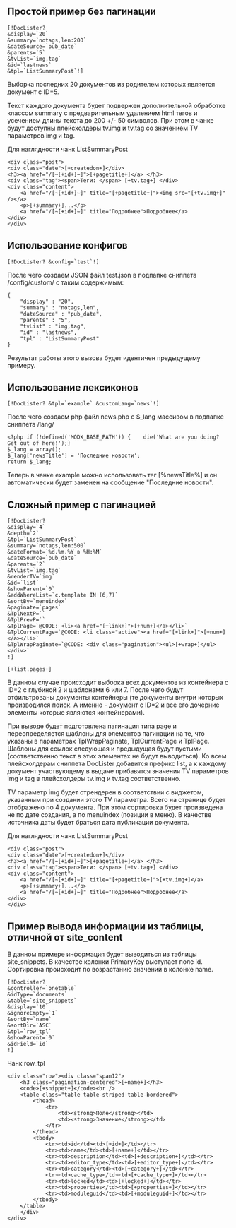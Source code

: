 ## Простой пример без пагинации
```
[!DocLister?
&display=`20`
&summary=`notags,len:200`
&dateSource=`pub_date`
&parents=`5` 
&tvList=`img,tag` 
&id=`lastnews` 
&tpl=`ListSummaryPost`!]
```
Выборка последних 20 документов из родителем которых является документ с ID=5. 

Текст каждого документа будет подвержен дополнительной обработке классом summary с предварительным удалением html тегов и усечением длины текста до 200 +/- 50 символов. При этом в чанке будут доступны плейсхолдеры tv.img и tv.tag со значением TV параметров img и tag.

Для наглядности чанк ListSummaryPost

```
<div class="post">
<div class="date">[+createdon+]</div>
<h3><a href="/[~[+id+]~]">[+pagetitle+]</a> </h3>
<div class="tag"><span>Теги: </span> [+tv.tag+] </div>
<div class="content">
    <a href="/[~[+id+]~]" title="[+pagetitle+]"><img src="[+tv.img+]" /></a>
    <p>[+summary+]...</p>
    <a href="/[~[+id+]~]" title="Подробнее">Подробнее</a> 
</div>
</div>
```

## Использование конфигов
```
[!DocLister? &config=`test`!]
```
После чего создаем JSON файл test.json в подпапке сниппета /config/custom/ с таким содержимым:
```
{
    "display" : "20",
    "summary" : "notags,len", 
    "dateSource" : "pub_date",
    "parents" : "5",
    "tvList" : "img,tag",
    "id" : "lastnews",
    "tpl" : "ListSummaryPost"
}
```

Результат работы этого вызова будет идентичен предыдущему примеру.

## Использование лексиконов

```
[!DocLister? &tpl=`example` &customLang=`news`!]
```

После чего создаем php файл news.php с $\_lang массивом в подпапке сниппета /lang/

```
<?php if (!defined('MODX_BASE_PATH')) {    die('What are you doing? Get out of here!');}
$_lang = array();
$_lang['newsTitle'] = 'Последние новости';
return $_lang;
```

Теперь в чанке example можно использовать тег [%newsTitle%] и он автоматически будет заменен на сообщение "Последние новости".

## Сложный пример с пагинацией
```
[!DocLister? 
&display=`4` 
&depth=`2` 
&tpl=`ListSummaryPost` 
&summary=`notags,len:500` 
&dateFormat=`%d.%m.%Y в %H:%M` 
&dateSource=`pub_date` 
&parents=`2` 
&tvList=`img,tag`
&renderTV=`img` 
&id=`list` 
&showParent=`0` 
&addWhereList=`c.template IN (6,7)`
&sortBy=`menuindex`
&paginate=`pages`
&TplNextP=`` 
&TplPrevP=`` 
&TplPage=`@CODE: <li><a href="[+link+]">[+num+]</a></li>` 
&TplCurrentPage=`@CODE: <li class="active"><a href="[+link+]">[+num+]</a></li>`
&TplWrapPaginate=`@CODE: <div class="pagination"><ul>[+wrap+]</ul></div>`
!]

[+list.pages+]
```

В данном случае происходит выборка всех документов из контейнера с ID=2 с глубиной 2 и шаблонами 6 или 7. 
После чего будут отфильтрованы документы контейнеры (те документы внутри которых производился поиск. А именно - документ с ID=2 и все его дочерние элементы которые являются контейнерами). 

При выводе будет подготовлена пагинация типа page и переопределяется шаблоны для элементов пагинации на те, что указаны в параметрах TplWrapPaginate, TplCurrentPage и TplPage. Шаблоны для ссылок следующая и предыдущая будут пустыми (соответственно текст в этих элементах не будут выводиться). Ко всем плейсхолдерам сниппета DocLister добавится префикс list, а к каждому документ участвующему в выдаче прибавятся значения TV параметров img и tag в плейсхолдеры tv.img и tv.tag соответственно. 

TV параметр img будет отрендерен в соответствии с виджетом, указанным при создании этого TV параметра. Всего на странице будет отображено по 4 документа. При этом сортировка будет произведена не по дате создания, а по menuindex (позиции в меню). В качестве источника даты будет браться дата публикации документа.

Для наглядности чанк ListSummaryPost

```
<div class="post">
<div class="date">[+createdon+]</div>
<h3><a href="/[~[+id+]~]">[+pagetitle+]</a> </h3>
<div class="tag"><span>Теги: </span> [+tv.tag+] </div>
<div class="content">
    <a href="/[~[+id+]~]" title="[+pagetitle+]">[+tv.img+]</a>
    <p>[+summary+]...</p>
    <a href="/[~[+id+]~]" title="Подробнее">Подробнее</a> 
</div>
</div>
```

## Пример вывода информации из таблицы, отличной от site_content

В данном примере информация будет выводиться из таблицы site_snippets. В качестве колонки PrimaryKey выступает поле id. Сортировка происходит по возрастанию значений в колонке name.

```
[!DocLister?
&controller=`onetable`
&idType=`documents`
&table=`site_snippets`
&display=`10`
&ignoreEmpty=`1`
&sortBy=`name`
&sortDir=`ASC`
&tpl=`row_tpl`
&showParent=`0` 
&idField=`id`
!]
```

Чанк row_tpl
```
<div class="row"><div class="span12">
    <h3 class="pagination-centered">[+name+]</h3>
    <code>[+snippet+]</code><br />
    <table class="table table-striped table-bordered">
        <thead>
            <tr>
                <td><strong>Поле</strong></td>
                <td><strong>Значение</strong></td>
            </tr>
        </thead>
        <tbody>
            <tr><td>id</td><td>[+id+]</td></tr>
            <tr><td>name</td><td>[+name+]</td></tr>
            <tr><td>description</td><td>[+description+]</td></tr>
            <tr><td>editor_type</td><td>[+editor_type+]</td></tr>
            <tr><td>category</td><td>[+category+]</td></tr>
            <tr><td>cache_type</td><td>[+cache_type+]</td></tr>
            <tr><td>locked</td><td>[+locked+]</td></tr>
            <tr><td>properties</td><td>[+properties+]</td></tr>
            <tr><td>moduleguid</td><td>[+moduleguid+]</td></tr>
        </tbody>
    </table>
    </div>
</div>
```

